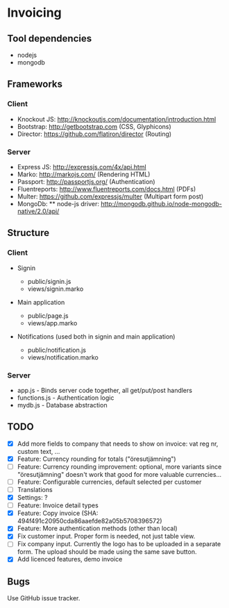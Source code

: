 # Invoicing
## Tool dependencies
* nodejs
* mongodb

## Frameworks
### Client
* Knockout JS: http://knockoutjs.com/documentation/introduction.html
* Bootstrap: http://getbootstrap.com (CSS, Glyphicons)
* Director: https://github.com/flatiron/director (Routing)

### Server
* Express JS: http://expressjs.com/4x/api.html
* Marko: http://markojs.com/ (Rendering HTML)
* Passport: http://passportjs.org/ (Authentication)
* Fluentreports: http://www.fluentreports.com/docs.html (PDFs)
* Multer: https://github.com/expressjs/multer (Multipart form post)
* MongoDb:
** node-js driver: http://mongodb.github.io/node-mongodb-native/2.0/api/

## Structure
### Client
* Signin
  * public/signin.js
  * views/signin.marko

* Main application
  * public/page.js
  * views/app.marko

* Notifications (used both in signin and main application)
  * public/notification.js
  * views/notification.marko

### Server
* app.js - Binds server code together, all get/put/post handlers
* functions.js - Authentication logic
* mydb.js - Database abstraction

## TODO
- [x] Add more fields to company that needs to show on invoice: vat reg nr, custom text, ...
- [x] Feature: Currency rounding for totals ("öresutjämning")
- [ ] Feature: Currency rounding improvement: optional, more variants since "öresutjämning" doesn't work that good for more valuable currencies...
- [ ] Feature: Configurable currencies, default selected per customer
- [ ] Translations
- [x] Settings: ?
- [ ] Feature: Invoice detail types
- [x] Feature: Copy invoice (SHA: 494f491c20950cda86aaefde82a05b5708396572)
- [x] Feature: More authentication methods (other than local)
- [x] Fix customer input. Proper form is needed, not just table view.
- [ ] Fix company input. Currently the logo has to be uploaded in a separate form. The upload should be made using the same save button.
- [x] Add licenced features, demo invoice

## Bugs
Use GitHub issue tracker.
